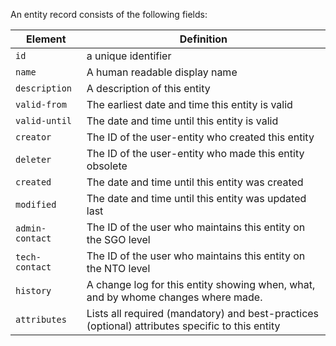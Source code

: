 An entity record consists of the following fields:

Element | Definition
-------- | ---------
`id` | a unique identifier
`name` | A human readable display name
`description` | A description of this entity
`valid-from` | The earliest date and time this entity is valid
`valid-until` | The date and time until this entity is valid
`creator` | The ID of the user-entity who created this entity
`deleter` | The ID of the user-entity who made this entity obsolete
`created` | The date and time until this entity was created
`modified` | The date and time until this entity was updated last
`admin-contact` | The ID of the user who maintains this entity on the SGO level
`tech-contact` | The ID of the user who maintains this entity on the NTO level
`history` | A change log for this entity showing when, what, and by whome changes where made.
`attributes` | Lists all required (mandatory) and best-practices (optional) attributes specific to this entity
